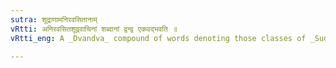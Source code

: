 ```yaml
---
sutra: शूद्राणामनिरवसितानाम्
vRtti: अनिरवसितशूद्रवाचिनां शब्दानां द्वन्द्व एकवद्भवति ॥
vRtti_eng: A _Dvandva_ compound of words denoting those classes of _Sudras_ who have not been expelled from the communion of higher classes, is singular.

---
```

